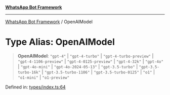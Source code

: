 [**WhatsApp Bot Framework**](../README.md)

***

[WhatsApp Bot Framework](../globals.md) / OpenAIModel

# Type Alias: OpenAIModel

> **OpenAIModel**: `"gpt-4"` \| `"gpt-4-turbo"` \| `"gpt-4-turbo-preview"` \| `"gpt-4-1106-preview"` \| `"gpt-4-0125-preview"` \| `"gpt-4-32k"` \| `"gpt-4o"` \| `"gpt-4o-mini"` \| `"gpt-4o-2024-05-13"` \| `"gpt-3.5-turbo"` \| `"gpt-3.5-turbo-16k"` \| `"gpt-3.5-turbo-1106"` \| `"gpt-3.5-turbo-0125"` \| `"o1"` \| `"o1-mini"` \| `"o1-preview"`

Defined in: [types/index.ts:64](https://github.com/green-api/whatsapp-chatgpt-js/blob/144b3e2baae49a260200b70637f606416abe2026/src/types/index.ts#L64)

